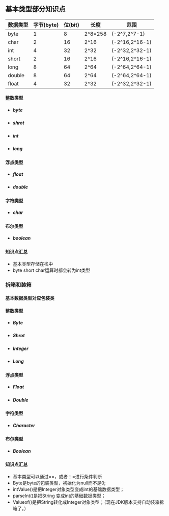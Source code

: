 ## 基本类型部分知识点
| 数据类型 | 字节(byte) | 位(bit) | 长度    | 范围           |
| -------- | ---------- | ------- | ------- | -------------- |
| byte     | 1          | 8       | 2^8=258 | (-2^7,2^7-1)   |
| char     | 2          | 16      | 2^16    | (-2^16,2^16-1) |
| int      | 4          | 32      | 2^32    | (-2^32,2^32-1) |
| short    | 2          | 16      | 2^16    | (-2^16,2^16-1) |
| long     | 8          | 64      | 2^64    | (-2^64,2^64-1) |
| double   | 8          | 64      | 2^64    | (-2^64,2^64-1) |
| float    | 4          | 32      | 2^32    | (-2^32,2^32-1) |



#### 整数类型

- ##### byte 

- ##### shrot

- ##### int

- ##### long

#### 浮点类型

- ##### float

- ##### double

#### 字符类型

- ##### char

#### 布尔类型

- ##### boolean

#### 知识点汇总

- 基本类型存储在栈中
- byte short char运算时都会转为int类型

### 拆箱和装箱

#### 基本数据类型对应包装类

#### 整数类型

- ##### Byte
- ##### Shrot
- ##### Integer
- ##### Long

#### 浮点类型

- ##### Float
- ##### Double

#### 字符类型

- ##### Character

#### 布尔类型

- ##### Boolean

#### 知识点汇总

- 基本类型可以通过==，或者！=进行条件判断
- Byte是byte的包装类型，初始化为null而不是0;
- intValue()是把Integer对象类型变成int的基础数据类型； 
- parseInt()是把String 变成int的基础数据类型； 
- Valueof()是把String转化成Integer对象类型；（现在JDK版本支持自动装箱拆箱了。）